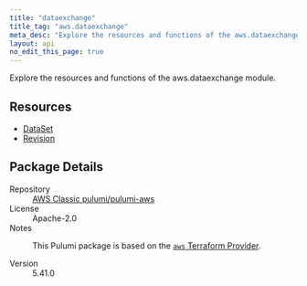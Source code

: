 ```yaml
---
title: "dataexchange"
title_tag: "aws.dataexchange"
meta_desc: "Explore the resources and functions of the aws.dataexchange module."
layout: api
no_edit_this_page: true
---
```


<!-- WARNING: this file was generated by Pulumi Docs Generator. -->
<!-- Do not edit by hand unless you're certain you know what you are doing! -->

Explore the resources and functions of the aws.dataexchange module.

<h2 id="resources">Resources</h2>
<ul class="api">
    <li><a href="dataset/" title="DataSet"><span class="api-symbol api-symbol--resource"></span>DataSet</a></li>
    <li><a href="revision/" title="Revision"><span class="api-symbol api-symbol--resource"></span>Revision</a></li>
</ul>

<h2 id="package-details">Package Details</h2>
<dl class="package-details">
	<dt>Repository</dt>
	<dd><a href="https://github.com/pulumi/pulumi-aws">AWS Classic pulumi/pulumi-aws</a></dd>
	<dt>License</dt>
	<dd>Apache-2.0</dd>
	<dt>Notes</dt>
	<dd><p>This Pulumi package is based on the <a href="https://github.com/hashicorp/terraform-provider-aws"><code>aws</code> Terraform Provider</a>.</p>
</dd>
	<dt>Version</dt>
	<dd>5.41.0</dd>
</dl>

